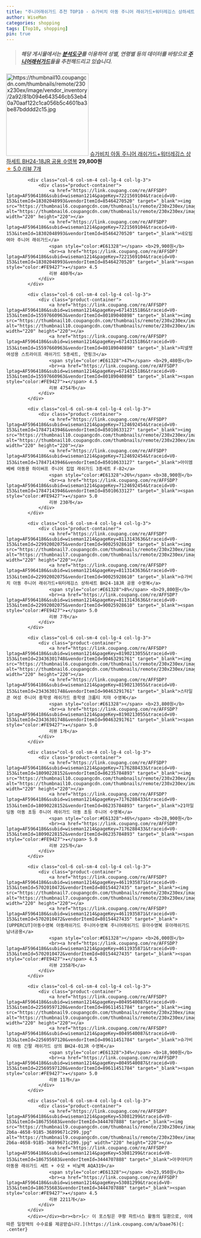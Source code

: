 ```yaml
---
title: "주니어래쉬가드 추천 TOP10 - 슈가비치 아동 주니어 래쉬가드+워터레깅스 상하세트 BH24-18JR 공용 수영복"
author: WiseMan
categories: shopping
tags: [Top10, shopping]
pin: true
---
```


> ##### 해당 게시물에서는 [**분석도구**](https://itemscout.io/)를 이용하여 **성별**, **연령별** 등의 데이터를 바탕으로 [**주니어래쉬가드**](https://link.coupang.com/a/baae76)들을 추천해드리고 있습니다.
<div class="container"><div class="row">
            <div class="col-6 col-sm-4 col-lg-4 col-lg-3">
                <div class="product-container">
                    <a href="https://link.coupang.com/re/AFFSDP?lptag=AF5964186&subid=wiseman1214&pageKey=8113143636&traceid=V0-153&itemId=22992002080&vendorItemId=90025928623" target="_blank"><img src="https://thumbnail10.coupangcdn.com/thumbnails/remote/230x230ex/image/vendor_inventory/2a92/81b094e643546cb53eb40a70aaf122c1ca056b5c4601ba3be87bdddd2c15.jpg" alt="https://thumbnail10.coupangcdn.com/thumbnails/remote/230x230ex/image/vendor_inventory/2a92/81b094e643546cb53eb40a70aaf122c1ca056b5c4601ba3be87bdddd2c15.jpg" width="220" height="220"></a>
                    <a href="https://link.coupang.com/re/AFFSDP?lptag=AF5964186&subid=wiseman1214&pageKey=8113143636&traceid=V0-153&itemId=22992002080&vendorItemId=90025928623" target="_blank">슈가비치 아동 주니어 래쉬가드+워터레깅스 상하세트 BH24-18JR 공용 수영복</a>
                    <span style="color:#E61328"></span> <b>29,800원</b>
                    <br><a href="https://link.coupang.com/re/AFFSDP?lptag=AF5964186&subid=wiseman1214&pageKey=8113143636&traceid=V0-153&itemId=22992002080&vendorItemId=90025928623" target="_blank"><span style="color:#FE9427">★</span> 5.0
                    리뷰 7개</a>
                </div>
            </div>
            
            <div class="col-6 col-sm-4 col-lg-4 col-lg-3">
                <div class="product-container">
                    <a href="https://link.coupang.com/re/AFFSDP?lptag=AF5964186&subid=wiseman1214&pageKey=7221569104&traceid=V0-153&itemId=18302048993&vendorItemId=85464270520" target="_blank"><img src="https://thumbnail6.coupangcdn.com/thumbnails/remote/230x230ex/image/vendor_inventory/6208/ff4c5c7f4ca871697039d3e334b681e80cb11d78cbc790446e732b935e17.jpg" alt="https://thumbnail6.coupangcdn.com/thumbnails/remote/230x230ex/image/vendor_inventory/6208/ff4c5c7f4ca871697039d3e334b681e80cb11d78cbc790446e732b935e17.jpg" width="220" height="220"></a>
                    <a href="https://link.coupang.com/re/AFFSDP?lptag=AF5964186&subid=wiseman1214&pageKey=7221569104&traceid=V0-153&itemId=18302048993&vendorItemId=85464270520" target="_blank">네오빔 여아 주니어 래쉬가드</a>
                    <span style="color:#E61328"></span> <b>29,900원</b>
                    <br><a href="https://link.coupang.com/re/AFFSDP?lptag=AF5964186&subid=wiseman1214&pageKey=7221569104&traceid=V0-153&itemId=18302048993&vendorItemId=85464270520" target="_blank"><span style="color:#FE9427">★</span> 4.5
                    리뷰 480개</a>
                </div>
            </div>
            
            <div class="col-6 col-sm-4 col-lg-4 col-lg-3">
                <div class="product-container">
                    <a href="https://link.coupang.com/re/AFFSDP?lptag=AF5964186&subid=wiseman1214&pageKey=6714315186&traceid=V0-153&itemId=15597660963&vendorItemId=80189040898" target="_blank"><img src="https://thumbnail10.coupangcdn.com/thumbnails/remote/230x230ex/image/vendor_inventory/c780/19b0cf17b2e88b12f07e1cbb493004b30640b20079908b0c9e3ddf3a1938.jpg" alt="https://thumbnail10.coupangcdn.com/thumbnails/remote/230x230ex/image/vendor_inventory/c780/19b0cf17b2e88b12f07e1cbb493004b30640b20079908b0c9e3ddf3a1938.jpg" width="220" height="220"></a>
                    <a href="https://link.coupang.com/re/AFFSDP?lptag=AF5964186&subid=wiseman1214&pageKey=6714315186&traceid=V0-153&itemId=15597660963&vendorItemId=80189040898" target="_blank">피넬젯 여성용 스트라이프 래쉬가드 5종세트, 연핑크</a>
                    <span style="color:#E61328">47%</span> <b>29,480원</b>
                    <br><a href="https://link.coupang.com/re/AFFSDP?lptag=AF5964186&subid=wiseman1214&pageKey=6714315186&traceid=V0-153&itemId=15597660963&vendorItemId=80189040898" target="_blank"><span style="color:#FE9427">★</span> 4.5
                    리뷰 4754개</a>
                </div>
            </div>
            
            <div class="col-6 col-sm-4 col-lg-4 col-lg-3">
                <div class="product-container">
                    <a href="https://link.coupang.com/re/AFFSDP?lptag=AF5964186&subid=wiseman1214&pageKey=7124692454&traceid=V0-153&itemId=17847143946&vendorItemId=85010633127" target="_blank"><img src="https://thumbnail10.coupangcdn.com/thumbnails/remote/230x230ex/image/vendor_inventory/02ba/6c11d6e2327f82f3f1b91980ad336f0783d555f5ad85b6171a8baf2af90b.JPG" alt="https://thumbnail10.coupangcdn.com/thumbnails/remote/230x230ex/image/vendor_inventory/02ba/6c11d6e2327f82f3f1b91980ad336f0783d555f5ad85b6171a8baf2af90b.JPG" width="220" height="220"></a>
                    <a href="https://link.coupang.com/re/AFFSDP?lptag=AF5964186&subid=wiseman1214&pageKey=7124692454&traceid=V0-153&itemId=17847143946&vendorItemId=85010633127" target="_blank">아이엠베베 아동용 하이써프 주니어 집업 래쉬가드 3종세트 F-82</a>
                    <span style="color:#E61328">26%</span> <b>38,900원</b>
                    <br><a href="https://link.coupang.com/re/AFFSDP?lptag=AF5964186&subid=wiseman1214&pageKey=7124692454&traceid=V0-153&itemId=17847143946&vendorItemId=85010633127" target="_blank"><span style="color:#FE9427">★</span> 5.0
                    리뷰 230개</a>
                </div>
            </div>
            
            <div class="col-6 col-sm-4 col-lg-4 col-lg-3">
                <div class="product-container">
                    <a href="https://link.coupang.com/re/AFFSDP?lptag=AF5964186&subid=wiseman1214&pageKey=8113143636&traceid=V0-153&itemId=22992002075&vendorItemId=90025928610" target="_blank"><img src="https://thumbnail7.coupangcdn.com/thumbnails/remote/230x230ex/image/vendor_inventory/2e3f/1a2df89daa0c99b8c1fd422c860f27ee05a1025a32e2655093a49edd1e56.jpg" alt="https://thumbnail7.coupangcdn.com/thumbnails/remote/230x230ex/image/vendor_inventory/2e3f/1a2df89daa0c99b8c1fd422c860f27ee05a1025a32e2655093a49edd1e56.jpg" width="220" height="220"></a>
                    <a href="https://link.coupang.com/re/AFFSDP?lptag=AF5964186&subid=wiseman1214&pageKey=8113143636&traceid=V0-153&itemId=22992002075&vendorItemId=90025928610" target="_blank">슈가비치 아동 주니어 래쉬가드+워터레깅스 상하세트 BH24-18JR 공용 수영복</a>
                    <span style="color:#E61328">8%</span> <b>29,800원</b>
                    <br><a href="https://link.coupang.com/re/AFFSDP?lptag=AF5964186&subid=wiseman1214&pageKey=8113143636&traceid=V0-153&itemId=22992002075&vendorItemId=90025928610" target="_blank"><span style="color:#FE9427">★</span> 5.0
                    리뷰 7개</a>
                </div>
            </div>
            
            <div class="col-6 col-sm-4 col-lg-4 col-lg-3">
                <div class="product-container">
                    <a href="https://link.coupang.com/re/AFFSDP?lptag=AF5964186&subid=wiseman1214&pageKey=8190213055&traceid=V0-153&itemId=23436301748&vendorItemId=90463291761" target="_blank"><img src="https://thumbnail6.coupangcdn.com/thumbnails/remote/230x230ex/image/vendor_inventory/800a/8ce1714c16cf1b465ae023ceae7862b5627af0d61facdc1983765c51058c.jpeg" alt="https://thumbnail6.coupangcdn.com/thumbnails/remote/230x230ex/image/vendor_inventory/800a/8ce1714c16cf1b465ae023ceae7862b5627af0d61facdc1983765c51058c.jpeg" width="220" height="220"></a>
                    <a href="https://link.coupang.com/re/AFFSDP?lptag=AF5964186&subid=wiseman1214&pageKey=8190213055&traceid=V0-153&itemId=23436301748&vendorItemId=90463291761" target="_blank">스타일콘 여성 주니어 중학생 래쉬가드 중학생 크롭티 치마 수영복</a>
                    <span style="color:#E61328"></span> <b>23,800원</b>
                    <br><a href="https://link.coupang.com/re/AFFSDP?lptag=AF5964186&subid=wiseman1214&pageKey=8190213055&traceid=V0-153&itemId=23436301748&vendorItemId=90463291761" target="_blank"><span style="color:#FE9427">★</span> 5.0
                    리뷰 1개</a>
                </div>
            </div>
            
            <div class="col-6 col-sm-4 col-lg-4 col-lg-3">
                <div class="product-container">
                    <a href="https://link.coupang.com/re/AFFSDP?lptag=AF5964186&subid=wiseman1214&pageKey=7176288433&traceid=V0-153&itemId=18090228152&vendorItemId=86235784893" target="_blank"><img src="https://thumbnail10.coupangcdn.com/thumbnails/remote/230x230ex/image/vendor_inventory/f0ef/b13e99d4695f55f3148c5bcc4563f3edc096862295cdfa75b9fa23377052.jpg" alt="https://thumbnail10.coupangcdn.com/thumbnails/remote/230x230ex/image/vendor_inventory/f0ef/b13e99d4695f55f3148c5bcc4563f3edc096862295cdfa75b9fa23377052.jpg" width="220" height="220"></a>
                    <a href="https://link.coupang.com/re/AFFSDP?lptag=AF5964186&subid=wiseman1214&pageKey=7176288433&traceid=V0-153&itemId=18090228152&vendorItemId=86235784893" target="_blank">21마일 딩동 아동 초등 주니어 래쉬가드 아동 초등 주니어 수영복</a>
                    <span style="color:#E61328">46%</span> <b>28,900원</b>
                    <br><a href="https://link.coupang.com/re/AFFSDP?lptag=AF5964186&subid=wiseman1214&pageKey=7176288433&traceid=V0-153&itemId=18090228152&vendorItemId=86235784893" target="_blank"><span style="color:#FE9427">★</span> 5.0
                    리뷰 225개</a>
                </div>
            </div>
            
            <div class="col-6 col-sm-4 col-lg-4 col-lg-3">
                <div class="product-container">
                    <a href="https://link.coupang.com/re/AFFSDP?lptag=AF5964186&subid=wiseman1214&pageKey=4611935871&traceid=V0-153&itemId=5702010472&vendorItemId=80154427435" target="_blank"><img src="https://thumbnail7.coupangcdn.com/thumbnails/remote/230x230ex/image/vendor_inventory/4bec/619446d270e26562158254c93ff98310b33e6439f6641343d47115a24391.png" alt="https://thumbnail7.coupangcdn.com/thumbnails/remote/230x230ex/image/vendor_inventory/4bec/619446d270e26562158254c93ff98310b33e6439f6641343d47115a24391.png" width="220" height="220"></a>
                    <a href="https://link.coupang.com/re/AFFSDP?lptag=AF5964186&subid=wiseman1214&pageKey=4611935871&traceid=V0-153&itemId=5702010472&vendorItemId=80154427435" target="_blank">[UPPERCUT]아동수영복 아동래쉬가드 주니어수영복 주니어래쉬가드 유아수영복 유아래쉬가드 남녀공용</a>
                    <span style="color:#E61328"></span> <b>26,000원</b>
                    <br><a href="https://link.coupang.com/re/AFFSDP?lptag=AF5964186&subid=wiseman1214&pageKey=4611935871&traceid=V0-153&itemId=5702010472&vendorItemId=80154427435" target="_blank"><span style="color:#FE9427">★</span> 4.5
                    리뷰 2358개</a>
                </div>
            </div>
            
            <div class="col-6 col-sm-4 col-lg-4 col-lg-3">
                <div class="product-container">
                    <a href="https://link.coupang.com/re/AFFSDP?lptag=AF5964186&subid=wiseman1214&pageKey=8049540087&traceid=V0-153&itemId=22569597120&vendorItemId=89611451784" target="_blank"><img src="https://thumbnail9.coupangcdn.com/thumbnails/remote/230x230ex/image/vendor_inventory/2e05/fd8d8d7551ec83891e9ff29c232737786dc0132efd7e19348aab7ee79ee7.jpg" alt="https://thumbnail9.coupangcdn.com/thumbnails/remote/230x230ex/image/vendor_inventory/2e05/fd8d8d7551ec83891e9ff29c232737786dc0132efd7e19348aab7ee79ee7.jpg" width="220" height="220"></a>
                    <a href="https://link.coupang.com/re/AFFSDP?lptag=AF5964186&subid=wiseman1214&pageKey=8049540087&traceid=V0-153&itemId=22569597120&vendorItemId=89611451784" target="_blank">슈가비치 아동 긴팔 래쉬가드 상의 BH24-01JR 수영복</a>
                    <span style="color:#E61328">34%</span> <b>18,900원</b>
                    <br><a href="https://link.coupang.com/re/AFFSDP?lptag=AF5964186&subid=wiseman1214&pageKey=8049540087&traceid=V0-153&itemId=22569597120&vendorItemId=89611451784" target="_blank"><span style="color:#FE9427">★</span> 5.0
                    리뷰 11개</a>
                </div>
            </div>
            
            <div class="col-6 col-sm-4 col-lg-4 col-lg-3">
                <div class="product-container">
                    <a href="https://link.coupang.com/re/AFFSDP?lptag=AF5964186&subid=wiseman1214&pageKey=53081299&traceid=V0-153&itemId=186755683&vendorItemId=3444707888" target="_blank"><img src="https://thumbnail9.coupangcdn.com/thumbnails/remote/230x230ex/image/product/image/vendoritem/2019/05/30/3444707888/e4980958-2b6a-4658-9185-36899671c299.jpg" alt="https://thumbnail9.coupangcdn.com/thumbnails/remote/230x230ex/image/product/image/vendoritem/2019/05/30/3444707888/e4980958-2b6a-4658-9185-36899671c299.jpg" width="220" height="220"></a>
                    <a href="https://link.coupang.com/re/AFFSDP?lptag=AF5964186&subid=wiseman1214&pageKey=53081299&traceid=V0-153&itemId=186755683&vendorItemId=3444707888" target="_blank">아쿠아티카 아동용 래쉬가드 세트 + 수모 + 비닐백 AQA319</a>
                    <span style="color:#E61328"></span> <b>23,950원</b>
                    <br><a href="https://link.coupang.com/re/AFFSDP?lptag=AF5964186&subid=wiseman1214&pageKey=53081299&traceid=V0-153&itemId=186755683&vendorItemId=3444707888" target="_blank"><span style="color:#FE9427">★</span> 4.5
                    리뷰 2211개</a>
                </div>
            </div>
            </div></div><br><br>[👉 이 포스팅은 쿠팡 파트너스 활동의 일환으로, 이에 따른 일정액의 수수료를 제공받습니다.](https://link.coupang.com/a/baae76){: .center}